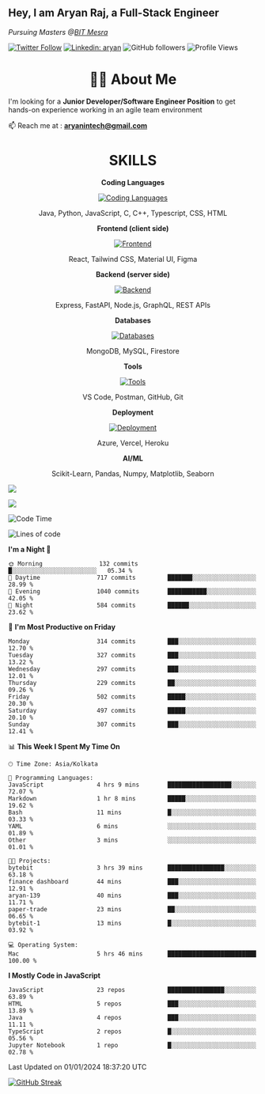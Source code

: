 <h2>Hey, I am Aryan Raj, a Full-Stack Engineer</h2>
<p><em>Pursuing Masters @<a href="https://bitmesra.ac.in/">BIT Mesra
</em></p>

[![Twitter Follow](https://img.shields.io/twitter/follow/desikiteretsu_?label=aryanintech)](https://twitter.com/aryanintech_)
[![Linkedin: aryan](https://img.shields.io/badge/-aryan-blue?style=flat-square&logo=Linkedin&logoColor=white&link=https://www.linkedin.com/in/aryanraj24/)](https://www.linkedin.com/in/aryanraj24/)
![GitHub followers](https://img.shields.io/github/followers/aryan-139?label=Follow&style=social)
![Profile Views](https://komarev.com/ghpvc/?username=aryan-139&color=brightgreen&base=1600)

<h1 align="center"> 🧑‍💻 About Me</h1>
 
 I'm looking for a **Junior Developer/Software Engineer Position** to get hands-on experience working in an agile team environment

📫 Reach me at : **aryanintech@gmail.com**

<h1 align="center">SKILLS</h1>

<p align="center"><strong>Coding Languages</strong></p>
<p align="center">
  <a href="https://skillicons.dev/icons?i=java,python,javascript,c,cpp,typescript,css,html&theme=dark">
    <img src="https://skillicons.dev/icons?i=java,python,javascript,c,cpp,typescript,css,html&theme=dark" alt="Coding Languages">
  </a>
</p>
<p align="center">Java, Python, JavaScript, C, C++, Typescript, CSS, HTML</p>

<p align="center"><strong>Frontend (client side)</strong></p>
<p align="center">
  <a href="https://skillicons.dev/icons?i=react,tailwind,materialui,figma&theme=dark">
    <img src="https://skillicons.dev/icons?i=react,tailwind,materialui,figma&theme=dark" alt="Frontend">
  </a>
</p>
<p align="center">React, Tailwind CSS, Material UI, Figma</p>

<p align="center"><strong>Backend (server side)</strong></p>
<p align="center">
  <a href="https://skillicons.dev/icons?i=express,nodejs,fastapi,graphql&theme=dark">
    <img src="https://skillicons.dev/icons?i=express,nodejs,fastapi,graphql&theme=dark" alt="Backend">
  </a>
</p>
<p align="center">Express, FastAPI, Node.js, GraphQL, REST APIs</p>

<p align="center"><strong>Databases</strong></p>
<p align="center">
  <a href="https://skillicons.dev/icons?i=mongodb,mysql,firebase&theme=dark">
    <img src="https://skillicons.dev/icons?i=mongodb,mysql,firebase&theme=dark" alt="Databases">
  </a>
</p>
<p align="center">MongoDB, MySQL, Firestore</p>

<p align="center"><strong>Tools</strong></p>
<p align="center">
  <a href="https://skillicons.dev/icons?i=vscode,postman,github,git&theme=dark">
    <img src="https://skillicons.dev/icons?i=vscode,postman,github,git&theme=dark" alt="Tools">
  </a>
</p>
<p align="center">VS Code, Postman, GitHub, Git</p>

<p align="center"><strong>Deployment</strong></p>
<p align="center">
  <a href="https://skillicons.dev/icons?i=azure,vercel,heroku&theme=dark">
    <img src="https://skillicons.dev/icons?i=azure,vercel,heroku&theme=dark" alt="Deployment">
  </a>
</p>
<p align="center">Azure, Vercel, Heroku</p>

<p align="center"><strong>AI/ML</strong></p>
<p align="center">Scikit-Learn, Pandas, Numpy, Matplotlib, Seaborn</p>



![](http://github-profile-summary-cards.vercel.app/api/cards/profile-details?username=aryan-139&theme=aura_dark)

<div display="flex">

![](http://github-profile-summary-cards.vercel.app/api/cards/stats?username=aryan-139&theme=aura_dark)


<div>


<!--START_SECTION:waka-->
![Code Time](http://img.shields.io/badge/Code%20Time-221%20hrs%207%20mins-blue)

![Lines of code](https://img.shields.io/badge/From%20Hello%20World%20I%27ve%20Written-1.8%20million%20lines%20of%20code-blue)

**I'm a Night 🦉** 

```text
🌞 Morning                132 commits         █░░░░░░░░░░░░░░░░░░░░░░░░   05.34 % 
🌆 Daytime                717 commits         ███████░░░░░░░░░░░░░░░░░░   28.99 % 
🌃 Evening                1040 commits        ███████████░░░░░░░░░░░░░░   42.05 % 
🌙 Night                  584 commits         ██████░░░░░░░░░░░░░░░░░░░   23.62 % 
```
📅 **I'm Most Productive on Friday** 

```text
Monday                   314 commits         ███░░░░░░░░░░░░░░░░░░░░░░   12.70 % 
Tuesday                  327 commits         ███░░░░░░░░░░░░░░░░░░░░░░   13.22 % 
Wednesday                297 commits         ███░░░░░░░░░░░░░░░░░░░░░░   12.01 % 
Thursday                 229 commits         ██░░░░░░░░░░░░░░░░░░░░░░░   09.26 % 
Friday                   502 commits         █████░░░░░░░░░░░░░░░░░░░░   20.30 % 
Saturday                 497 commits         █████░░░░░░░░░░░░░░░░░░░░   20.10 % 
Sunday                   307 commits         ███░░░░░░░░░░░░░░░░░░░░░░   12.41 % 
```


📊 **This Week I Spent My Time On** 

```text
🕑︎ Time Zone: Asia/Kolkata

💬 Programming Languages: 
JavaScript               4 hrs 9 mins        ██████████████████░░░░░░░   72.07 % 
Markdown                 1 hr 8 mins         █████░░░░░░░░░░░░░░░░░░░░   19.62 % 
Bash                     11 mins             █░░░░░░░░░░░░░░░░░░░░░░░░   03.33 % 
YAML                     6 mins              ░░░░░░░░░░░░░░░░░░░░░░░░░   01.89 % 
Other                    3 mins              ░░░░░░░░░░░░░░░░░░░░░░░░░   01.01 % 

🐱‍💻 Projects: 
bytebit                  3 hrs 39 mins       ████████████████░░░░░░░░░   63.18 % 
finance dashboard        44 mins             ███░░░░░░░░░░░░░░░░░░░░░░   12.91 % 
aryan-139                40 mins             ███░░░░░░░░░░░░░░░░░░░░░░   11.71 % 
paper-trade              23 mins             ██░░░░░░░░░░░░░░░░░░░░░░░   06.65 % 
bytebit-1                13 mins             █░░░░░░░░░░░░░░░░░░░░░░░░   03.92 % 

💻 Operating System: 
Mac                      5 hrs 46 mins       █████████████████████████   100.00 % 
```

**I Mostly Code in JavaScript** 

```text
JavaScript               23 repos            ████████████████░░░░░░░░░   63.89 % 
HTML                     5 repos             ███░░░░░░░░░░░░░░░░░░░░░░   13.89 % 
Java                     4 repos             ███░░░░░░░░░░░░░░░░░░░░░░   11.11 % 
TypeScript               2 repos             █░░░░░░░░░░░░░░░░░░░░░░░░   05.56 % 
Jupyter Notebook         1 repo              █░░░░░░░░░░░░░░░░░░░░░░░░   02.78 % 
```




 Last Updated on 01/01/2024 18:37:20 UTC
<!--END_SECTION:waka-->

[![GitHub Streak](https://streak-stats.demolab.com?user=aryan-139&theme=dark)](https://git.io/streak-stats)
